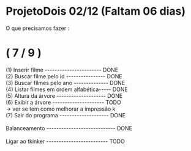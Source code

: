 # ProjetoDois  02/12 (Faltam 06 dias)

O que precisamos fazer :
<H1>( 7 / 9 )</H1>
<div>(1) Inserir filme ----------------------- DONE</div>
<div>(2) Buscar filme pelo id ---------------- DONE</div>
<div>(3) Buscar filmes pelo ano -------------- DONE</div>
<div>(4) Listar filmes em ordem alfabética----- DONE</div>
<div>(5) Altura da árvore -------------------- DONE</div>
<div>(6) Exibir a árvore --------------------- TODO</div> -> ver se tem como melhorar a impressão k
<div>(7) Sair do programa -------------------- DONE</div>
<div><br>Balanceamento ---------------------------- DONE</br></div>
<div><br>Ligar ao tkinker ------------------------- TODO</br></div> 

